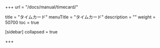 +++
url = "/docs/manual/timecard/"

title = "タイムカード"
menuTitle = "タイムカード"
description = ""
weight = 50700
toc = true

[sidebar]
collapsed = true

+++
